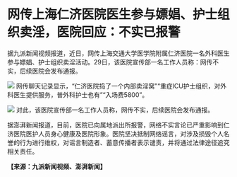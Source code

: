 

# 网传上海仁济医院医生参与嫖娼、护士组织卖淫，医院回应：不实已报警

据九派新闻视频报道，近日，网传上海交通大学医学院附属仁济医院一名外科医生参与嫖娼、护士组织卖淫活动。29日，该医院宣传部一名工作人员称：网传不实，后续医院会发布通报。

![](https://inews.gtimg.com/om_bt/OaLtIWTcjRGD4AQkQKqw75LOe4dzZKbT1rLcFxMZBxsdgAA/1000)
网传聊天记录显示，“仁济医院捣了一个内部卖淫窝”“重症ICU护士组织，对外科医生提供服务，普外科护士也有”“入场费5800”。

![](https://inews.gtimg.com/om_bt/OVe5BQHjvH0uODDdiCRWe1YqB5ajP6qoMmw3q7TTiUFCgAA/1000)
对此，该医院宣传部一名工作人员称，网传不实，后续医院会发布通报。

据澎湃新闻报道，目前，医院已向属地派出所报警，网络不实言论已严重影响到仁济医院医护人员身心健康及医院形象。医院坚决抵制网络谣言，对涉及损毁个人名誉的行为进行维权，对谣言制造者、蓄意传播者表示谴责，并将通过法律途径追究相关责任。

**【来源：九派新闻视频、澎湃新闻】**

